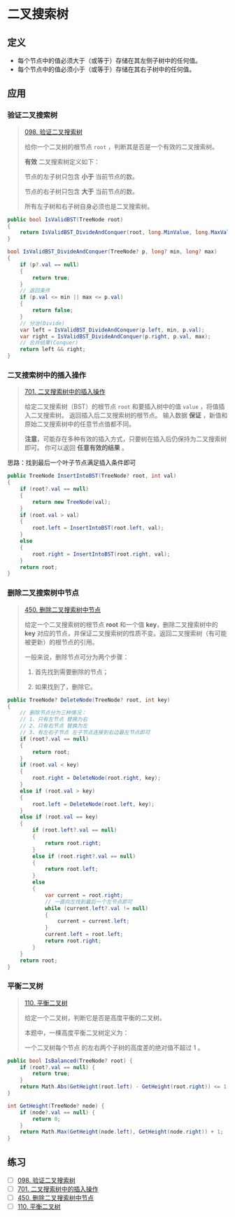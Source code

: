 # 二叉搜索树

## 定义

- 每个节点中的值必须大于（或等于）存储在其左侧子树中的任何值。
- 每个节点中的值必须小于（或等于）存储在其右子树中的任何值。

## 应用

### 验证二叉搜索树

> [098. 验证二叉搜索树](https://leetcode-cn.com/problems/validate-binary-search-tree/)
>
> 给你一个二叉树的根节点 `root` ，判断其是否是一个有效的二叉搜索树。
>
> **有效** 二叉搜索树定义如下：
>
> 节点的左子树只包含 **小于** 当前节点的数。
>
> 节点的右子树只包含 **大于** 当前节点的数。
>
> 所有左子树和右子树自身必须也是二叉搜索树。

```csharp
public bool IsValidBST(TreeNode root)
{
    return IsValidBST_DivideAndConquer(root, long.MinValue, long.MaxValue);
}

bool IsValidBST_DivideAndConquer(TreeNode? p, long? min, long? max)
{
    if (p?.val == null)
    {
        return true;
    }
    // 返回条件
    if (p.val <= min || max <= p.val)
    {
        return false;
    }
    // 分治(Divide)
    var left = IsValidBST_DivideAndConquer(p.left, min, p.val);
    var right = IsValidBST_DivideAndConquer(p.right, p.val, max);
    // 合并结果(Conquer)
    return left && right;
}
```

### 二叉搜索树中的插入操作

> [701. 二叉搜索树中的插入操作](https://leetcode.cn/problems/insert-into-a-binary-search-tree/)
>
> 给定二叉搜索树（BST）的根节点 `root` 和要插入树中的值 `value` ，将值插入二叉搜索树。 返回插入后二叉搜索树的根节点。 输入数据 **保证** ，新值和原始二叉搜索树中的任意节点值都不同。
>
> **注意**，可能存在多种有效的插入方式，只要树在插入后仍保持为二叉搜索树即可。 你可以返回 **任意有效的结果** 。

思路：找到最后一个叶子节点满足插入条件即可

```csharp
public TreeNode InsertIntoBST(TreeNode? root, int val)
{
    if (root?.val == null)
    {
        return new TreeNode(val);
    }
    if (root.val > val)
    {
        root.left = InsertIntoBST(root.left, val);
    }
    else
    {
        root.right = InsertIntoBST(root.right, val);
    }
    return root;
}
```

### 删除二叉搜索树中节点

> [450. 删除二叉搜索树中节点](https://leetcode.cn/problems/delete-node-in-a-bst/)
>
> 给定一个二叉搜索树的根节点 **root** 和一个值 **key**，删除二叉搜索树中的 **key** 对应的节点，并保证二叉搜索树的性质不变。返回二叉搜索树（有可能被更新）的根节点的引用。
>
> 一般来说，删除节点可分为两个步骤：
>
> 1. 首先找到需要删除的节点；
>
> 2. 如果找到了，删除它。

```csharp
public TreeNode? DeleteNode(TreeNode? root, int key)
{
    // 删除节点分为三种情况：
    // 1、只有左节点 替换为右
    // 2、只有右节点 替换为左
    // 3、有左右子节点 左子节点连接到右边最左节点即可
    if (root?.val == null)
    {
        return root;
    }
    if (root.val < key)
    {
        root.right = DeleteNode(root.right, key);
    }
    else if (root.val > key)
    {
        root.left = DeleteNode(root.left, key);
    }
    else if (root.val == key)
    {
        if (root.left?.val == null)
        {
            return root.right;
        }
        else if (root.right?.val == null)
        {
            return root.left;
        }
        else
        {
            var current = root.right;
            // 一直向左找到最后一个左节点即可
            while (current.left?.val != null)
            {
                current = current.left;
            }
            current.left = root.left;
            return root.right;
        }
    }
    return root;
}
```

### 平衡二叉树

> [110. 平衡二叉树](https://leetcode-cn.com/problems/balanced-binary-tree/)
>
> 给定一个二叉树，判断它是否是高度平衡的二叉树。
>
> 本题中，一棵高度平衡二叉树定义为：
>
> 一个二叉树每个节点 的左右两个子树的高度差的绝对值不超过 1 。

```csharp
public bool IsBalanced(TreeNode? root) {
    if (root?.val == null) {
        return true;
    }
    return Math.Abs(GetHeight(root.left) - GetHeight(root.right)) <= 1 && IsBalanced(root.left) && IsBalanced(root.right);
}

int GetHeight(TreeNode? node) {
    if (node?.val == null) {
        return 0;
    }
    return Math.Max(GetHeight(node.left), GetHeight(node.right)) + 1;
}
```

## 练习

- [ ] [098. 验证二叉搜索树](https://leetcode.cn/problems/validate-binary-search-tree/)
- [ ] [701. 二叉搜索树中的插入操作](https://leetcode.cn/problems/insert-into-a-binary-search-tree/)
- [ ] [450. 删除二叉搜索树中节点](https://leetcode.cn/problems/delete-node-in-a-bst/)
- [ ] [110. 平衡二叉树](https://leetcode.cn/problems/balanced-binary-tree/)
